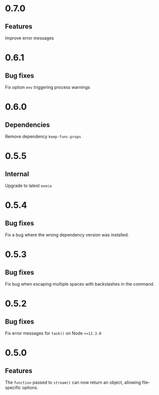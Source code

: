 # 0.7.0

## Features

Improve error messages

# 0.6.1

## Bug fixes

Fix option `env` triggering process warnings

# 0.6.0

## Dependencies

Remove dependency `keep-func-props`

# 0.5.5

## Internal

Upgrade to latest `execa`

# 0.5.4

## Bug fixes

Fix a bug where the wrong dependency version was installed.

# 0.5.3

## Bug fixes

Fix bug when escaping multiple spaces with backslashes in the command.

# 0.5.2

## Bug fixes

Fix error messages for `task()` on Node `>=12.3.0`

# 0.5.0

## Features

The `function` passed to `stream()` can now return an object, allowing
file-specific options.
